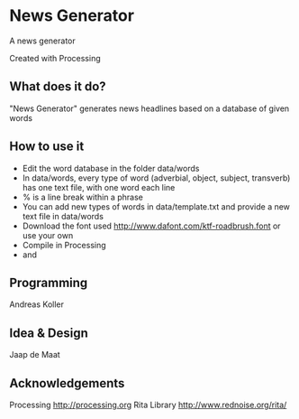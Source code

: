 News Generator
==============

A news generator

Created with Processing

## What does it do?
"News Generator" generates news headlines based on a database of given words

## How to use it
 - Edit the word database in the folder data/words
 - In data/words, every type of word (adverbial, object, subject, transverb) has one text file, with one word each line
 - % is a line break within a phrase
 - You can add new types of words in data/template.txt and provide a new text file in data/words
 - Download the font used http://www.dafont.com/ktf-roadbrush.font or use your own
 - Compile in Processing
 - and 

## Programming
Andreas Koller


## Idea & Design
Jaap de Maat


## Acknowledgements
Processing http://processing.org
Rita Library http://www.rednoise.org/rita/